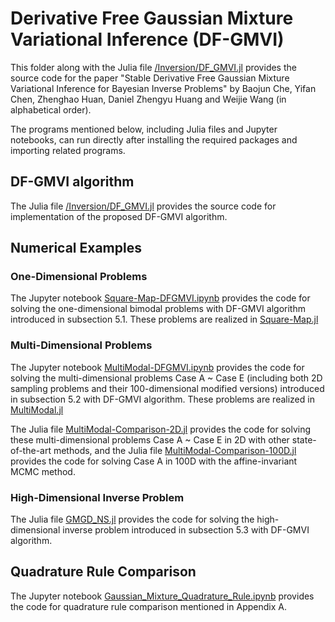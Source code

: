 #  Derivative Free Gaussian Mixture Variational Inference (DF-GMVI)
This folder along with the Julia file [/Inversion/DF_GMVI.jl](/Inversion/DF_GMVI.jl) provides the source code for the paper "Stable Derivative Free Gaussian Mixture Variational Inference for Bayesian Inverse Problems" by Baojun Che, Yifan Chen, Zhenghao Huan, Daniel Zhengyu Huang and Weijie Wang (in alphabetical order).

The programs mentioned below, including Julia files and Jupyter notebooks, can run directly after installing the required packages and importing related programs.

## DF-GMVI algorithm
The Julia file [/Inversion/DF_GMVI.jl](/Inversion/DF_GMVI.jl) provides the source code for implementation of the proposed DF-GMVI algorithm.  

## Numerical Examples
### One-Dimensional Problems
The Jupyter notebook [Square-Map-DFGMVI.ipynb](Square-Map-DFGMVI.ipynb) provides the code for solving the one-dimensional bimodal problems with DF-GMVI algorithm introduced in subsection 5.1. These problems are realized in [Square-Map.jl](Square-Map.jl)
###  Multi-Dimensional Problems
The Jupyter notebook [MultiModal-DFGMVI.ipynb](MultiModal-DFGMVI.ipynb) provides the code for solving the multi-dimensional problems Case A ~ Case E (including both 2D sampling problems and their 100-dimensional modified versions) introduced in subsection 5.2 with DF-GMVI algorithm. These problems are realized in [MultiModal.jl](MultiModal.jl)

The Julia file [MultiModal-Comparison-2D.jl](MultiModal-Comparison-2D.jl) provides the code for solving these multi-dimensional problems Case A ~ Case E in 2D with other state-of-the-art methods, and the Julia file [MultiModal-Comparison-100D.jl](MultiModal-Comparison-100D.jl) provides the code for solving Case A in 100D with the affine-invariant MCMC method.
###  High-Dimensional Inverse Problem
The Julia file [GMGD_NS.jl](GMGD_NS.jl) provides the code for solving the high-dimensional inverse problem introduced in subsection 5.3 with DF-GMVI algorithm.
##  Quadrature Rule Comparison
The Jupyter notebook [Gaussian_Mixture_Quadrature_Rule.ipynb](Gaussian_Mixture_Quadrature_Rule.ipynb) provides the code for quadrature rule comparison mentioned in Appendix A.
